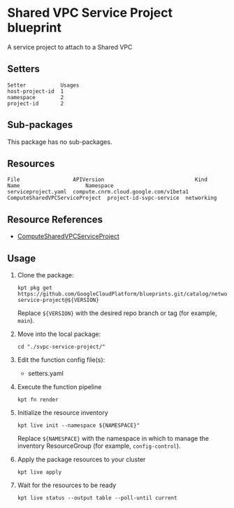 # Shared VPC Service Project blueprint

A service project to attach to a Shared VPC

## Setters

```
Setter           Usages
host-project-id  1
namespace        2
project-id       2
```

## Sub-packages

This package has no sub-packages.

## Resources

```
File                 APIVersion                             Kind                            Name                     Namespace
serviceproject.yaml  compute.cnrm.cloud.google.com/v1beta1  ComputeSharedVPCServiceProject  project-id-svpc-service  networking
```

## Resource References

- [ComputeSharedVPCServiceProject](https://cloud.google.com/config-connector/docs/reference/resource-docs/compute/computesharedvpcserviceproject)

## Usage

1.  Clone the package:
    ```
    kpt pkg get https://github.com/GoogleCloudPlatform/blueprints.git/catalog/networking/svpc-service-project@${VERSION}
    ```
    Replace `${VERSION}` with the desired repo branch or tag
    (for example, `main`).

1.  Move into the local package:
    ```
    cd "./svpc-service-project/"
    ```

1.  Edit the function config file(s):
    - setters.yaml

1.  Execute the function pipeline
    ```
    kpt fn render
    ```

1.  Initialize the resource inventory
    ```
    kpt live init --namespace ${NAMESPACE}"
    ```
    Replace `${NAMESPACE}` with the namespace in which to manage
    the inventory ResourceGroup (for example, `config-control`).

1.  Apply the package resources to your cluster
    ```
    kpt live apply
    ```

1.  Wait for the resources to be ready
    ```
    kpt live status --output table --poll-until current
    ```

